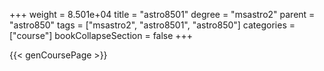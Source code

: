 +++
weight = 8.501e+04
title = "astro8501"
degree = "msastro2"
parent = "astro850"
tags = ["msastro2", "astro8501", "astro850"]
categories = ["course"]
bookCollapseSection = false
+++

{{< genCoursePage >}}
